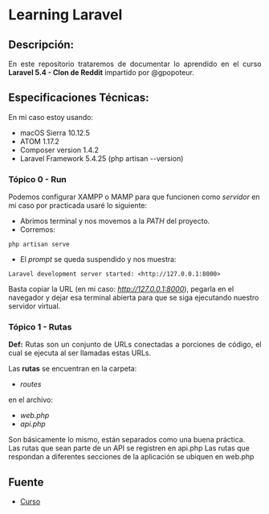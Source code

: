 Learning Laravel
===========

## Descripción:

<p align="justify">
	En este repositorio trataremos de documentar lo aprendido en el curso <b>Laravel 5.4 - Clon de Reddit</b> impartido por @gpopoteur.
</p>

## Especificaciones Técnicas:

En mi caso estoy usando:

* macOS Sierra 10.12.5
* ATOM 1.17.2
* Composer version 1.4.2
* Laravel Framework 5.4.25 (php artisan --version)

### Tópico 0 - Run

Podemos configurar XAMPP o MAMP para que funcionen como <i>servidor</i> en mi caso por practicada usaré lo siguiente:

* Abrimos terminal y nos movemos a la <i>PATH</i> del proyecto.
* Corremos:
```
php artisan serve
```
* El <i>prompt</i> se queda suspendido y nos muestra:
```
Laravel development server started: <http://127.0.0.1:8000>
```

Basta copiar la URL (en mi caso: <i>http://127.0.0.1:8000</i>), pegarla en el navegador y dejar esa terminal abierta para que se siga ejecutando nuestro servidor virtual.

### Tópico 1 - Rutas

<p align="justify">
	<b>Def:</b> Rutas son un conjunto de URLs conectadas a porciones de código, el cual se ejecuta al ser llamadas estas URLs.
</p>

Las **rutas** se encuentran en la carpeta:

* *routes*

en el archivo:

* *web.php*
* *api.php*

Son básicamente lo mismo, están separados como una buena práctica.<br>
Las rutas que sean parte de un API se registren en api.php
Las rutas que respondan a diferentes secciones de la aplicación se ubiquen en web.php

## Fuente

* [Curso](https://www.youtube.com/watch?v=XrrbV5YO2PY)